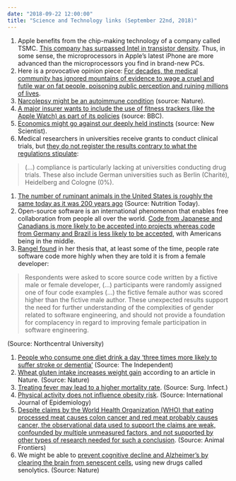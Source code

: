 ```yaml
---
date: "2018-09-22 12:00:00"
title: "Science and Technology links (September 22nd, 2018)"
---
```




1. Apple benefits from the chip-making technology of a company called TSMC. [This company has surpassed Intel in transistor density](https://twitter.com/witeken/status/1043206654924337152?s=21). Thus, in some sense, the microprocessors in Apple&rsquo;s latest iPhone are more advanced than the microprocessors you find in brand-new PCs.
1. Here is a provocative opinion piece: [For decades, the medical community has ignored mountains of evidence to wage a cruel and futile war on fat people, poisoning public perception and ruining millions of lives](https://highline.huffingtonpost.com/articles/en/everything-you-know-about-obesity-is-wrong/).
1. [Narcolepsy might be an autoimmune condition](https://www.nature.com/articles/d41586-018-06666-w) (source: Nature).
1. [A major insurer wants to include the use of fitness trackers (like the Apple Watch) as part of its policies](https://www.bbc.com/news/amp/technology-45590293) (source: BBC).
1. [Economics might go against our deeply held instincts](https://www.newscientist.com/article/mg23931961-300-why-your-brain-is-hardwired-to-be-bad-at-economics-and-how-to-fix-it/) (source: New Scientist).
1. Medical researchers in universities receive grants to conduct clinical trials, but [they do not register the results contrary to what the regulations stipulate](https://www.iqwig.de/en/press/press-releases/clinical-trial-investigators-violate-eu-regulations-entries-in-eu-register-are-incomplete.10189.html):<br/>

> (&hellip;) compliance is particularly lacking at universities conducting drug trials. These also include German universities such as Berlin (Charité), Heidelberg and Cologne (0%).
1. [The number of ruminant animals in the United States is roughly the same today as it was 200 years ago](https://journals.lww.com/nutritiontodayonline/Pages/articleviewer.aspx?year=2018&#038;issue=07000&#038;article=00005&#038;type=Fulltext) (Source: Nutrition Today).
1. Open-source software is an international phenomenon that enables free collaboration from people all over the world. [Code from Japanese and Canadians is more likely to be accepted into projects whereas code from Germany and Brazil is less likely to be accepted](https://repository.iiitd.edu.in/jspui/bitstream/handle/123456789/388/IIITD-TR-2016-001.pdf), with Americans being in the middle.
1. [Rangel found](https://search.proquest.com/docview/2030074216) in her thesis that, at least some of the time, people rate software code more highly when they are told it is from a female developer:<br/>

> Respondents were asked to score source code written by a fictive male or female developer, (&hellip;) participants were randomly assigned one of four code examples (&hellip;) the fictive female author was scored higher than the fictive male author. These unexpected results support the need for further understanding of the complexities of gender related to software engineering, and should not provide a foundation for complacency in regard to improving female participation in software engineering.


(Source: Northcentral University)
1. [People who consume one diet drink a day &lsquo;three times more likely to suffer stroke or dementia&rsquo;](https://www.independent.co.uk/news/health/dementia-stroke-consuming-diet-drinks-increases-risk-american-heart-association-journal-a7694251.html) (Source: The Independent)
1. [Wheat gluten intake increases weight gain](https://www.nature.com/articles/ijo2015204) according to an article in Nature. (Source: Nature) 
1. [Treating fever may lead to a higher mortality rate](https://www.ncbi.nlm.nih.gov/pubmed/16433601/). (Source: Surg. Infect.)
1. [Physical activity does not influence obesity risk](https://academic.oup.com/ije/article/42/6/1831/737866). (Source: International Journal of Epidemiology)
1. [Despite claims by the World Health Organization (WHO) that eating processed meat causes colon cancer and red meat probably causes cancer, the observational data used to support the claims are weak, confounded by multiple unmeasured factors, and not supported by other types of research needed for such a conclusion](https://academic.oup.com/af/article/8/3/5/5048762). (Source: Animal Frontiers)
1. We might be able to [prevent cognitive decline and Alzheimer&rsquo;s by clearing the brain from senescent cells](https://www.nature.com/articles/s41586-018-0543-y), using new drugs called senolytics. (Source: Nature)


